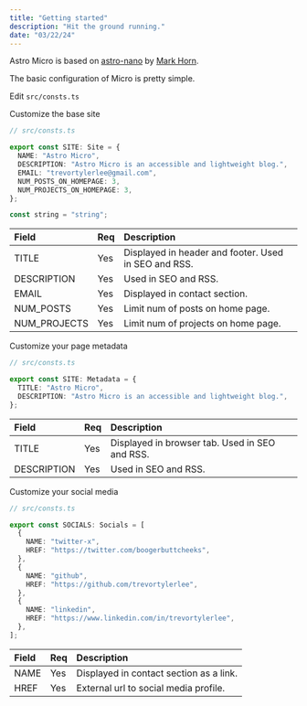 ```yaml
---
title: "Getting started"
description: "Hit the ground running."
date: "03/22/24"
---
```


Astro Micro is based on [astro-nano](https://github.com/markhorn-dev/astro-nano) by [Mark Horn](https://twitter.com/markhorn_dev).

The basic configuration of Micro is pretty simple.

Edit `src/consts.ts`

Customize the base site

```ts
// src/consts.ts

export const SITE: Site = {
  NAME: "Astro Micro",
  DESCRIPTION: "Astro Micro is an accessible and lightweight blog.",
  EMAIL: "trevortylerlee@gmail.com",
  NUM_POSTS_ON_HOMEPAGE: 3,
  NUM_PROJECTS_ON_HOMEPAGE: 3,
};

const string = "string";
```

| Field        | Req | Description                                          |
| :----------- | :-- | :--------------------------------------------------- |
| TITLE        | Yes | Displayed in header and footer. Used in SEO and RSS. |
| DESCRIPTION  | Yes | Used in SEO and RSS.                                 |
| EMAIL        | Yes | Displayed in contact section.                        |
| NUM_POSTS    | Yes | Limit num of posts on home page.                     |
| NUM_PROJECTS | Yes | Limit num of projects on home page.                  |

Customize your page metadata

```ts
// src/consts.ts

export const SITE: Metadata = {
  TITLE: "Astro Micro",
  DESCRIPTION: "Astro Micro is an accessible and lightweight blog.",
};
```

| Field       | Req | Description                                    |
| :---------- | :-- | :--------------------------------------------- |
| TITLE       | Yes | Displayed in browser tab. Used in SEO and RSS. |
| DESCRIPTION | Yes | Used in SEO and RSS.                           |

Customize your social media

```ts
// src/consts.ts

export const SOCIALS: Socials = [
  {
    NAME: "twitter-x",
    HREF: "https://twitter.com/boogerbuttcheeks",
  },
  {
    NAME: "github",
    HREF: "https://github.com/trevortylerlee",
  },
  {
    NAME: "linkedin",
    HREF: "https://www.linkedin.com/in/trevortylerlee",
  },
];
```

| Field | Req | Description                             |
| :---- | :-- | :-------------------------------------- |
| NAME  | Yes | Displayed in contact section as a link. |
| HREF  | Yes | External url to social media profile.   |
